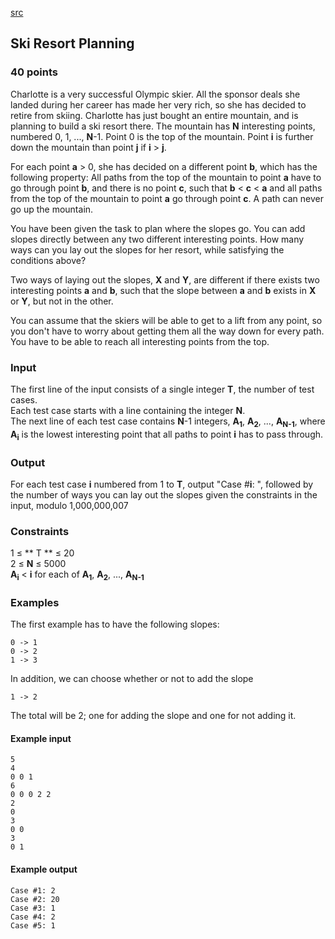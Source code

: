 [src](https://www.facebook.com/hackercup/problems.php?pid=264320743716595&round=544142832342014)

## Ski Resort Planning

### 40 points 

Charlotte is a very successful Olympic skier. All the sponsor deals she landed
during her career has made her very rich, so she has decided to retire from
skiing. Charlotte has just bought an entire mountain, and is planning to build
a ski resort there. The mountain has **N** interesting points, numbered 0, 1,
..., **N**-1. Point 0 is the top of the mountain. Point **i** is further down
the mountain than point **j** if **i** > **j**.

For each point **a** > 0, she has decided on a different point **b**, which
has the following property: All paths from the top of the mountain to point
**a** have to go through point **b**, and there is no point **c**, such that
**b** < **c** < **a** and all paths from the top of the mountain to point
**a** go through point **c**. A path can never go up the mountain.

You have been given the task to plan where the slopes go. You can add slopes
directly between any two different interesting points. How many ways can you
lay out the slopes for her resort, while satisfying the conditions above?

Two ways of laying out the slopes, **X** and **Y**, are different if there
exists two interesting points **a** and **b**, such that the slope between
**a** and **b** exists in **X** or **Y**, but not in the other.

You can assume that the skiers will be able to get to a lift from any point,
so you don't have to worry about getting them all the way down for every path.
You have to be able to reach all interesting points from the top.

### Input

The first line of the input consists of a single integer **T**, the number of
test cases.  
Each test case starts with a line containing the integer **N**.  
The next line of each test case contains **N**-1 integers, **A<sub>1</sub>**,
**A<sub>2</sub>**, ..., **A<sub>N-1</sub>**, where **A<sub>i</sub>** is the
lowest interesting point that all paths to point **i** has to pass through.

### Output

For each test case **i** numbered from 1 to **T**, output "Case #**i**: ",
followed by the number of ways you can lay out the slopes given the
constraints in the input, modulo 1,000,000,007

### Constraints

1 ≤ ** T ** ≤ 20  
2 ≤ **N** ≤ 5000  
**A<sub>i</sub>** < **i** for each of **A<sub>1</sub>**, **A<sub>2</sub>**, ..., **A<sub>N-1</sub>**  

### Examples

The first example has to have the following slopes:

    
    
    0 -> 1
    0 -> 2
    1 -> 3
    

In addition, we can choose whether or not to add the slope

    
    
    1 -> 2
    

The total will be 2; one for adding the slope and one for not adding it.

#### Example input

```
5
4
0 0 1
6
0 0 0 2 2
2
0
3
0 0
3
0 1

```

#### Example output

```
Case #1: 2
Case #2: 20
Case #3: 1
Case #4: 2
Case #5: 1

```
